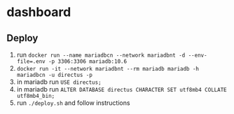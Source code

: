 # dashboard

## Deploy

1. run `docker run --name mariadbcn --network mariadbnt -d --env-file=.env -p 3306:3306 mariadb:10.6`
2. `docker run -it --network mariadbnt --rm mariadb mariadb -h mariadbcn -u directus -p`
3. in mariadb run `USE directus;`
4. in mariadb run `ALTER DATABASE directus CHARACTER SET utf8mb4 COLLATE utf8mb4_bin;`
5. run `./deploy.sh` and follow instructions
